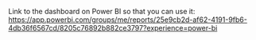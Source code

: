 Link to the dashboard on Power BI so that you can use it: 
https://app.powerbi.com/groups/me/reports/25e9cb2d-af62-4191-9fb6-4db36f6567cd/8205c76892b882ce3797?experience=power-bi
